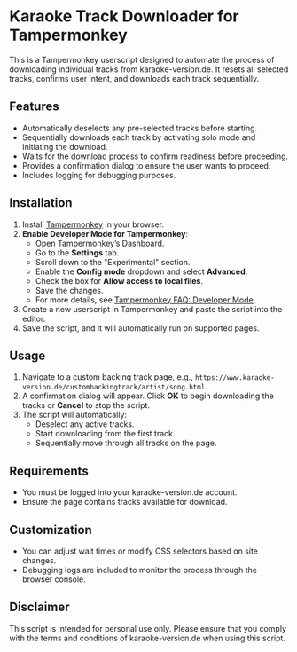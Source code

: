 # Karaoke Track Downloader for Tampermonkey

This is a Tampermonkey userscript designed to automate the process of downloading individual tracks from karaoke-version.de. It resets all selected tracks, confirms user intent, and downloads each track sequentially.

## Features
- Automatically deselects any pre-selected tracks before starting.
- Sequentially downloads each track by activating solo mode and initiating the download.
- Waits for the download process to confirm readiness before proceeding.
- Provides a confirmation dialog to ensure the user wants to proceed.
- Includes logging for debugging purposes.

## Installation
1. Install [Tampermonkey](https://www.tampermonkey.net/) in your browser.
2. **Enable Developer Mode for Tampermonkey**:
   - Open Tampermonkey’s Dashboard.
   - Go to the **Settings** tab.
   - Scroll down to the "Experimental" section.
   - Enable the **Config mode** dropdown and select **Advanced**.
   - Check the box for **Allow access to local files**.
   - Save the changes.
   - For more details, see [Tampermonkey FAQ: Developer Mode](https://www.tampermonkey.net/faq.php?locale=en#Q209).
3. Create a new userscript in Tampermonkey and paste the script into the editor.
4. Save the script, and it will automatically run on supported pages.

## Usage
1. Navigate to a custom backing track page, e.g., `https://www.karaoke-version.de/custombackingtrack/artist/song.html`.
2. A confirmation dialog will appear. Click **OK** to begin downloading the tracks or **Cancel** to stop the script.
3. The script will automatically:
   - Deselect any active tracks.
   - Start downloading from the first track.
   - Sequentially move through all tracks on the page.

## Requirements
- You must be logged into your karaoke-version.de account.
- Ensure the page contains tracks available for download.

## Customization
- You can adjust wait times or modify CSS selectors based on site changes.
- Debugging logs are included to monitor the process through the browser console.

## Disclaimer
This script is intended for personal use only. Please ensure that you comply with the terms and conditions of karaoke-version.de when using this script.
